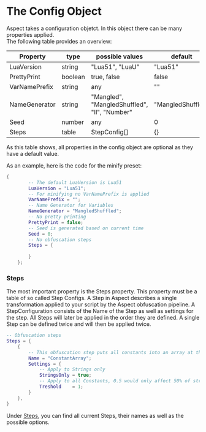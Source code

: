 # The Config Object

Aspect takes a configuration objetct. In this object there can be many properties applied.   \
The following table provides an overview:

| Property      | type    | possible values                              | default           |
| ------------- | ------- | -------------------------------------------- | ----------------- |
| LuaVersion    | string  | "Lua51", "LuaU"                              | "Lua51"           |
| PrettyPrint   | boolean | true, false                                  | false             |
| VarNamePrefix | string  | any                                          | ""                |
| NameGenerator | string  | "Mangled", "MangledShuffled", "Il", "Number" | "MangledShuffled" |
| Seed          | number  | any                                          | 0                 |
| Steps         | table   | StepConfig\[]                                | {}                |

As this table shows, all properties in the config object are optional as they have a default value.

As an example, here is the code for the minify preset:

```lua
{
        -- The default LuaVersion is Lua51
        LuaVersion = "Lua51";
        -- For minifying no VarNamePrefix is applied
        VarNamePrefix = "";
        -- Name Generator for Variables
        NameGenerator = "MangledShuffled";
        -- No pretty printing
        PrettyPrint = false;
        -- Seed is generated based on current time
        Seed = 0;
        -- No obfuscation steps
        Steps = {
        
        }
    };
```

### Steps

The most important property is the Steps property. This property must be a table of so called Step Configs. A Step in Aspect describes a single transformation applied to your script by the Aspect obfuscation pipeline. A StepConfiguration consists of the Name of the Step as well as settings for the step. All Steps will later be applied in the order they are defined. A single Step can be defined twice and will then be applied twice.

```lua
-- Obfuscation steps
Steps = {
    {
        -- This obfuscation step puts all constants into an array at the beginning of the code
        Name = "ConstantArray";
        Settings = {
            -- Apply to Strings only
            StringsOnly = true;
            -- Apply to all Constants, 0.5 would only affect 50% of strings
            Treshold    = 1;
        }
    },
}
```

Under [Steps](broken-reference), you can find all current Steps, their names as well as the possible options.
